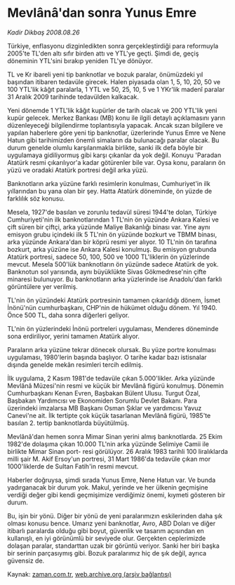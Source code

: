 # Mevlânâ'dan sonra Yunus Emre

*Kadir Dikbaş 2008.08.26*

<tr><td class="metin" colspan="2" style="padding-top: 20px; padding-left: 5px; padding-right: 10px;">Türkiye, enflasyonu dizginledikten sonra gerçekleştirdiği para reformuyla 2005'te TL'den altı sıfır birden attı ve YTL'ye geçti. Şimdi de, geçiş döneminin YTL'sini bırakıp yeniden TL'ye dönüyor.</td></tr><tr><td class="metin" colspan="2" style="padding-top: 20px; padding-left: 5px; padding-right: 10px;"><p>TL ve Kr ibareli yeni tip banknotlar ve bozuk paralar, önümüzdeki yıl başından itibaren tedavüle girecek. Halen piyasada olan 1, 5, 10, 20, 50 ve 100 YTL'lik kâğıt paralarla, 1 YTL ve 50, 25, 10, 5 ve 1 YKr'lik madenî paralar 31 Aralık 2009 tarihinde tedavülden kalkacak. 
<p> Yeni dönemde 1 YTL'lik kâğıt kupürler de tarih olacak ve 200 YTL'lik yeni kupür gelecek. Merkez Bankası (MB) konu ile ilgili detaylı açıklamasını yarın düzenleyeceği bilgilendirme toplantısıyla yapacak. Ancak sızan bilgilere ve yapılan haberlere göre yeni tip banknotlar, üzerlerinde Yunus Emre ve Nene Hatun gibi tarihimizden önemli simaların da bulunacağı paralar olacak. Bu durum genelde olumlu karşılanmakla birlikte, sanki ilk defa böyle bir uygulamaya gidiliyormuş gibi karşı çıkanlar da yok değil. Konuyu 'Paradan Atatürk resmi çıkarılıyor'a kadar götürenler bile var. Oysa konu, paraların ön yüzü ve oradaki Atatürk portresi değil arka yüzü.
<p> Banknotların arka yüzüne farklı resimlerin konulması, Cumhuriyet'in ilk yıllarından bu yana olan bir şey. Hatta Atatürk döneminde, ön yüzde de farklılık söz konusu.
<p> Mesela, 1927'de basılan ve zorunlu tedavül süresi 1944'te dolan, Türkiye Cumhuriyeti'nin ilk banknotlarından 1 TL'nin ön yüzünde Ankara Kalesi ve çift süren bir çiftçi, arka yüzünde Maliye Bakanlığı binası var. Yine aynı emisyon grubu içindeki ilk 5 TL'nin ön yüzünde bozkurt ve TBMM binası, arka yüzünde Ankara'dan bir köprü resmi yer alıyor. 10 TL'nin ön tarafına bozkurt, arka yüzüne ise Ankara Kalesi konulmuş. Bu emisyon grubunda Atatürk portresi, sadece 50, 100, 500 ve 1000 TL'liklerin ön yüzlerinde mevcut. Mesela 500'lük banknotların ön yüzünde sadece Atatürk de yok. Banknotun sol yarısında, aynı büyüklükte Sivas Gökmedrese'nin çifte minaresi bulunuyor. Bu banknotların arka yüzlerinde ise Anadolu'dan farklı görüntülere yer verilmiş. 
<p> TL'nin ön yüzündeki Atatürk portresinin tamamen çıkarıldığı dönem, İsmet İnönü'nün cumhurbaşkanı, CHP'nin de hükümet olduğu dönem. Yıl 1940. Önce 500 TL, daha sonra diğerleri geliyor. 
<p> TL'nin ön yüzlerindeki İnönü portreleri uygulaması, Menderes döneminde sona erdiriliyor, yerini tamamen Atatürk alıyor. 
<p> Paraların arka yüzüne tekrar dönecek olursak. Bu yüze portre konulması uygulaması, 1980'lerin başında başlıyor. O tarihe kadar bazı istisnalar dışında genelde mekân resimleri tercih edilmiş.
<p> İlk uygulama, 2 Kasım 1981'de tedavüle çıkan 5.000'likler. Arka yüzünde Mevlânâ Müzesi'nin resmi ve küçük bir Mevlânâ figürü konulmuş. Dönemin Cumhurbaşkanı Kenan Evren, Başbakan Bülent Ulusu. Turgut Özal, Başbakan Yardımcısı ve Ekonomiden Sorumlu Devlet Bakanı. Para üzerindeki imzalarsa MB Başkanı Osman Şıklar ve yardımcısı Yavuz Canevi'ne ait. İlk tertipte çok küçük tasarlanan Mevlânâ figürü, 1985'te basılan 2. tertip banknotlarda büyütülmüş.
<p> Mevlânâ'dan hemen sonra Mimar Sinan yerini almış banknotlarda. 25 Ekim 1982'de dolaşıma çıkan 10.000 TL'nin arka yüzünde Selimiye Camii ile birlikte Mimar Sinan port- resi görülüyor. 26 Aralık 1983 tarihli 100 liralıklarda milli şair M. Akif Ersoy'un portresi, 31 Mart 1986'da tedavüle çıkan mor 1000'liklerde de Sultan Fatih'in resmi mevcut.
<p> Haberler doğruysa, şimdi sırada Yunus Emre, Nene Hatun var. Ve bunda yadırganacak bir durum yok. Makul, yerinde ve her ülkenin geçmişine verdiği değer gibi kendi geçmişimize verdiğimiz önemi, kıymeti gösteren bir durum.
<p> Bu, işin bir yönü. Diğer bir yönü de yeni paralarımızın eskilerinden daha şık olması konusu bence. Umarız yeni banknotlar, Avro, ABD Doları ve diğer itibarlı paralarda olduğu gibi boyut, güvenlik ve tasarım açısından en kullanışlı, en iyi görünümlü bir seviyede olur. Gerçekten ceplerimizde dolaşan paralar, standarttan uzak bir görüntü veriyor. Sanki her biri başka bir serinin parçasıymış gibi. Bozuk paralarımız hiç de şık değil, ayrıca güvensiz de.<br/></p></p></p></p></p></p></p></p></p></p></p></td></tr>

Kaynak: [zaman.com.tr](http://zaman.com.tr/yazar.do?yazino=730159), [web.archive.org (arşiv bağlantısı)](http://web.archive.org/web/20080912160238/http://www.zaman.com.tr:80/yazar.do?yazino=730159)
